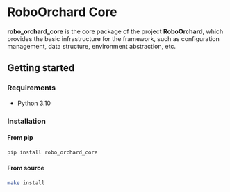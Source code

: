 # RoboOrchard Core

**robo_orchard_core** is the core package of the project **RoboOrchard**, which provides the basic infrastructure for the framework, such as configuration management, data structure, environment abstraction, etc.

## Getting started

### Requirements

* Python 3.10

### Installation

#### From pip

```bash
pip install robo_orchard_core
```

#### From source

```bash
make install
```
